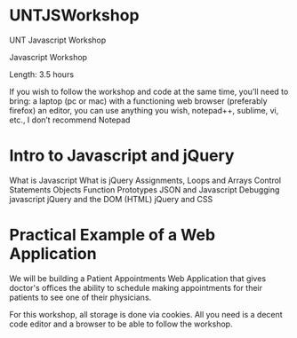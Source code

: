 # UNTJSWorkshop
UNT Javascript Workshop

Javascript Workshop

Length: 3.5 hours

If you wish to follow the workshop and code at the same time, you’ll need to bring:
a laptop (pc or mac) with a functioning web browser (preferably firefox)
an editor, you can use anything you wish, notepad++, sublime, vi, etc., I don’t recommend Notepad

Intro to Javascript and jQuery
==============================
What is Javascript
What is jQuery
Assignments, Loops and Arrays
Control Statements
Objects
Function Prototypes
JSON and Javascript
Debugging javascript
jQuery and the DOM (HTML)
jQuery and CSS

Practical Example of a Web Application
======================================
We will be building a Patient Appointments Web Application that gives 
doctor's offices the ability to schedule making appointments for their 
patients to see one of their physicians. 

For this workshop, all storage is done via cookies. All you need 
is a decent code editor and a browser to be able to follow the workshop.
